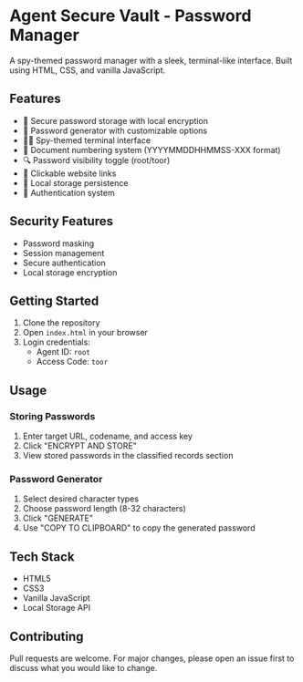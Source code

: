 # Agent Secure Vault - Password Manager

A spy-themed password manager with a sleek, terminal-like interface. Built using HTML, CSS, and vanilla JavaScript.

## Features

- 🔐 Secure password storage with local encryption
- 🎯 Password generator with customizable options
- 🕵️‍♂️ Spy-themed terminal interface
- 📝 Document numbering system (YYYYMMDDHHMMSS-XXX format)
- 🔍 Password visibility toggle (root/toor)
- 🔗 Clickable website links
- 💾 Local storage persistence
- 🚫 Authentication system

## Security Features

- Password masking
- Session management
- Secure authentication
- Local storage encryption

## Getting Started

1. Clone the repository
2. Open `index.html` in your browser
3. Login credentials:
   - Agent ID: `root`
   - Access Code: `toor`

## Usage

### Storing Passwords
1. Enter target URL, codename, and access key
2. Click "ENCRYPT AND STORE"
3. View stored passwords in the classified records section

### Password Generator
1. Select desired character types
2. Choose password length (8-32 characters)
3. Click "GENERATE"
4. Use "COPY TO CLIPBOARD" to copy the generated password

## Tech Stack
- HTML5
- CSS3
- Vanilla JavaScript
- Local Storage API

## Contributing
Pull requests are welcome. For major changes, please open an issue first to discuss what you would like to change.
